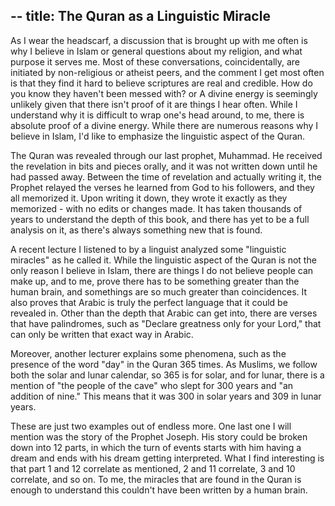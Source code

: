 --
title: The Quran as a Linguistic Miracle
--

<p>As I wear the headscarf, a discussion that is brought up with me often is why I believe in Islam or general questions about my religion, and what purpose it serves me. Most of these conversations, coincidentally, are initiated by non-religious or atheist peers, and the comment I get most often is that they find it hard to believe scriptures are real and credible. How do you know they haven't been messed with? or A divine energy is seemingly unlikely given that there isn't proof of it are things I hear often. While I understand why it is difficult to wrap one's head around, to me, there is absolute proof of a divine energy.  While there are numerous reasons why I believe in Islam, I'd like to emphasize the linguistic aspect of the Quran.</p>
<p>The Quran was revealed through our last prophet, Muhammad. He received the revelation in bits and pieces orally, and it was not written down until he had passed away. Between the time of revelation and actually writing it, the Prophet relayed the verses he learned from God to his followers, and they all memorized it. Upon writing it down, they wrote it exactly as they memorized - with no edits or changes made. It has taken thousands of years to understand the depth of this book, and there has yet to be a full analysis on it, as there's always something new that is found.</p>
<p>A recent lecture I listened to by a linguist analyzed some "linguistic miracles" as he called it. While the linguistic aspect of the Quran is not the only reason I believe in Islam, there are things I do not believe people can make up, and to me, prove there has to be something greater than the human brain, and somethings are so much greater than coincidences. It also proves that Arabic is truly the perfect language that it could be revealed in. Other than the depth that Arabic can get into, there are verses that have palindromes, such as "Declare greatness only for your Lord," that can only be written that exact way in Arabic. </p>
<p>Moreover, another lecturer explains some phenomena, such as the presence of the word "day" in the Quran 365 times. As Muslims, we follow both the solar and lunar calendar, so 365 is for solar, and for lunar, there is a mention of "the people of the cave" who slept for 300 years and "an addition of nine." This means that it was 300 in solar years and 309 in lunar years.</p>
<p>These are just two examples out of endless more. One last one I will mention was the story of the Prophet Joseph. His story could be broken down into 12 parts, in which the turn of events starts with him having a dream and ends with his dream getting interpreted. What I find interesting is that part 1 and 12 correlate as mentioned, 2 and 11 correlate, 3 and 10 correlate, and so on. To me, the miracles that are found in the Quran is enough to understand this couldn't have been written by a human brain. </p>
